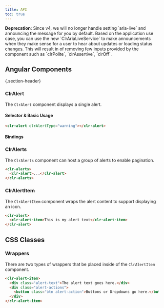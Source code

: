 ```yaml
---
title: API
toc: true
---
```


<cds-alert-group type="default" status="warning">
 <cds-alert closable><strong>Deprecation</strong>: Since v4, we will no longer handle setting `aria-live` and announcing the message for you by default. Based on the application use case, you can use the new `ClrAriaLiveService` to make announcements when they make sense for a user to hear about updates or loading status changes. This will result in of removing few inputs provided by the component such as `clrPolite`, `clrAssertive`, `clrOff`.
 <cds-alert-actions>
 </cds-alert-actions>
 </cds-alert>
 </cds-alert-group>

## Angular Components

{.section-header}

### ClrAlert

The `ClrAlert` component displays a single alert.

#### Selector & Basic Usage

<doc-code>

```html
<clr-alert clrAlertType="warning"></clr-alert>
```

</doc-code>

#### Bindings

<DocComponentApi component="ClrAlert" item="bindings" />

### ClrAlerts

The `ClrAlerts` component can host a group of alerts to enable pagination.

<doc-code>

```html
<clr-alerts>
  <clr-alert>...</clr-alert>
</clr-alerts>
```

</doc-code>

<DocComponentApi component="ClrAlerts" item="bindings" />

### ClrAlertItem

The `ClrAlertItem` component wraps the alert content to support displaying an icon.

<doc-code>

```html
<clr-alert>
  <clr-alert-item>This is my alert text</clr-alert-item>
</clr-alert>
```

</doc-code>

## CSS Classes

### Wrappers

There are two types of wrappers that be placed inside of the `ClrAlertItem` component.

<doc-code>

```html
<clr-alert-item>
  <div class="alert-text">The alert text goes here.</div>
  <div class="alert-actions">
    <button class="btn alert-action">Buttons or Dropdowns go here.</button>
  </div>
</clr-alert-item>
```

</doc-code>

<DocComponentApi component="ClrAlertItem" item="css" />
